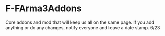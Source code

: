 # F-FArma3Addons
Core addons and mod that will keep us all on the same page.
If you add anything or do any changes, notify everyone and leave a date stamp. 6/23
